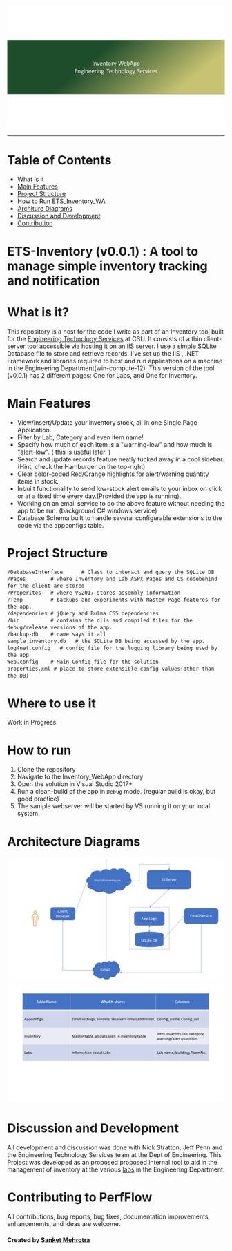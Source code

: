 <div align="center">
  <img src="images/header-logo.JPG"><br>
</div>

-----------------

# Table of Contents
- [What is it](#what_is_it)
- [Main Features](#main-features)  
- [Project Structure](#project_structure)
- [How to Run ETS_Inventory_WA](#how-to-run)
- [Architure Diagrams](#digs)   
- [Discussion and Development](#dev)
- [Contribution](#contri)


# ETS-Inventory (v0.0.1) : A tool to manage simple inventory tracking and notification


# What is it? <a name="what_is_it"></a>

This repository is a host for the code I write as part of an Inventory tool built for the [Engineering Technology Services](https://www.engr.colostate.edu/ets/) at CSU. 
It consists of a thin client-server tool accessible via hosting it on an IIS server. I use a simple SQLite Database file to store and retrieve records.
I've set up the IIS , .NET Framework and libraries required to host and run applications on a machine in the Engineering Department(win-compute-12).
This version of the tool (v0.0.1) has 2 different pages: One for Labs, and One for Inventory.

# Main Features <a name="main-features"></a>

- View/Insert/Update your inventory stock, all in one Single Page Application. 
- Filter by Lab, Category and even item name!
- Specify how much of each item is a "warning-low" and how much is "alert-low". ( this is useful later. )
- Search and update records feature neatly tucked away in a cool sidebar.(Hint, check the Hamburger on the top-right) 
- Clear color-coded Red/Orange highlights for alert/warning quantity items in stock.
- Inbuilt functionality to send low-stock alert emails to your inbox on click or at a fixed time every day.(Provided the app is running).
- Working on an email service to do the above feature without needing the app to be run. (background C# windows service)
- Database Schema built to handle several configurable extensions to the code via the appconfigs table.

# Project Structure <a name="project_structure"></a>
    /DatabaseInterface      # Class to interact and query the SQLite DB 
    /Pages        # where Inventory and Lab ASPX Pages and CS codebehind for the client are stored
    /Properites   # where VS2017 stores assembly information
    /Temp         # backups and experiments with Master Page features for the app. 
    /dependencies # jQuery and Bulma CSS dependencies 
    /bin          # contains the dlls and compiled files for the debug/release versions of the app.
    /backup-db    # name says it all
    sample_inventory.db   # the SQLite DB being accessed by the app.
    log4net.config   # config file for the logging library being used by the app
    Web.config    # Main Config file for the solution
    properties.xml # place to store extensible config values(other than the DB)
        

# Where to use it <a name="where-to-use"></a>
Work in Progress

# How to run <a name="how-to-run"></a>
1. Clone the repository
2. Navigate to the Inventory_WebApp directory
3. Open the solution in Visual Studio 2017+
4. Run a clean-build of the app in `Debug` mode. (regular build is okay, but good practice)
6. The sample webserver will be started by VS running it on your local system.

# Architecture Diagrams <a name="digs"></a>
<div align="center">
  <img src="images/architecture-dig.JPG"><br>
</div>

<div align="center">
  <img src="images/db-schema.JPG"><br>
</div>


# Discussion and Development <a name="dev"></a>
All development and discussion was done with Nick Stratton, Jeff Penn and the Engineering Technology Services team at the Dept of Engineering. This Project was developed as an proposed proposed internal tool to aid in the management of inventory at the various [labs](https://www.engr.colostate.edu/ets/lab-and-classroom-overview/) in the Engineering Department.

# Contributing to PerfFlow <a name="contri"></a>
All contributions, bug reports, bug fixes, documentation improvements, enhancements, and ideas are welcome.

#### Created by [Sanket Mehrotra](https://github.com/mehrotrasan16)



